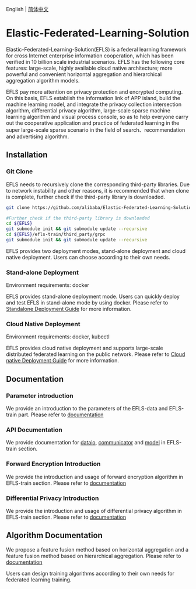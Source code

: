 English | [简体中文](README_CN.md)

# Elastic-Federated-Learning-Solution

Elastic-Federated-Learning-Solution(EFLS) is a federal learning framework for cross Internet enterprise information cooperation, which has been verified in 10 billion scale industrial scenarios. 
 EFLS has the following core features: large-scale, highly available cloud native architecture; more powerful and convenient horizontal aggregation and hierarchical aggregation algorithm models.

EFLS pay more attention on privacy protection and encrypted computing. On this basis, EFLS establish the information link of APP island, build the machine learning model, and integrate the privacy collection intersection algorithm, differential privacy algorithm, large-scale sparse machine learning algorithm and visual process console, so as to help everyone carry out the cooperative application and practice of federated learning in the super large-scale sparse scenario in the field of search、recommendation and advertising algorithm.

## Installation

### Git Clone

EFLS needs to recursively clone the corresponding third-party libraries. Due to network instability and other reasons, it is recommended that when clone is complete, further check if the third-party library is downloaded.

```bash
git clone https://github.com/alibaba/Elastic-Federated-Learning-Solution.git --recursive

#Further check if the third-party library is downloaded
cd ${EFLS}
git submodule init && git submodule update --recursive
cd ${EFLS}/efls-train/third_party/grpc
git submodule init && git submodule update --recursive
```

EFLS provides two deployment modes, stand-alone deployment and cloud native deployment. Users can choose according to their own needs.


### Stand-alone Deployment

Environment requirements: docker

EFLS provides stand-alone deployment mode. Users can quickly deploy and test EFLS in stand-alone mode by using docker. Please refer to 
[Standalone Deployment Guide](./docs/English/Standalone_Deployment.md) for more information.

### Cloud Native Deployment

Environment requirements: docker, kubectl

EFLS provides cloud native deployment and supports large-scale distributed federated learning on the public network. Please refer to 
[Cloud native Deployment Guide](./docs/English/Cloud_native_Deployment.md) for more information.

## Documentation

### Parameter introduction
We provide an introduction to the parameters of the EFLS-data and EFLS-train part. Please refer to [documentation](./docs/English/Parameter_introduction_CN.md)

### API Documentation
We provide documentation for [dataio](./docs/efls-train/data_api.md), [communicator](./docs/efls-train/comm_api.md) and [model](./docs/efls-train/model_api.md) in EFLS-train section.

### Forward Encryption Introduction
We provide the introduction and usage of forward encryption algorithm in EFLS-train section. Please refer to [documentation](./docs/efls-train/forward_encrypt.md)

### Differential Privacy Introduction
We provide the introduction and usage of differential privacy algorithm in EFLS-train section. Please refer to [documentation](./docs/efls-train/differential_privacy.md)

## Algorithm Documentation
We propose a feature fusion method based on horizontal aggregation and a feature fusion method based on hierarchical aggregation. Please refer to [documentation](./docs/efls-algo/algos.md)

Users can design training algorithms according to their own needs for federated learning training.
